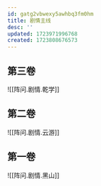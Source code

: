 ```yaml
---
id: gatg2vbwexy5awhbq3fm0hm
title: 剧情主线
desc: ''
updated: 1723971996768
created: 1723808676573
---
```


## 第三卷

![[阵问.剧情.乾学]]

## 第二卷

![[阵问.剧情.云游]]

## 第一卷

![[阵问.剧情.黑山]]
